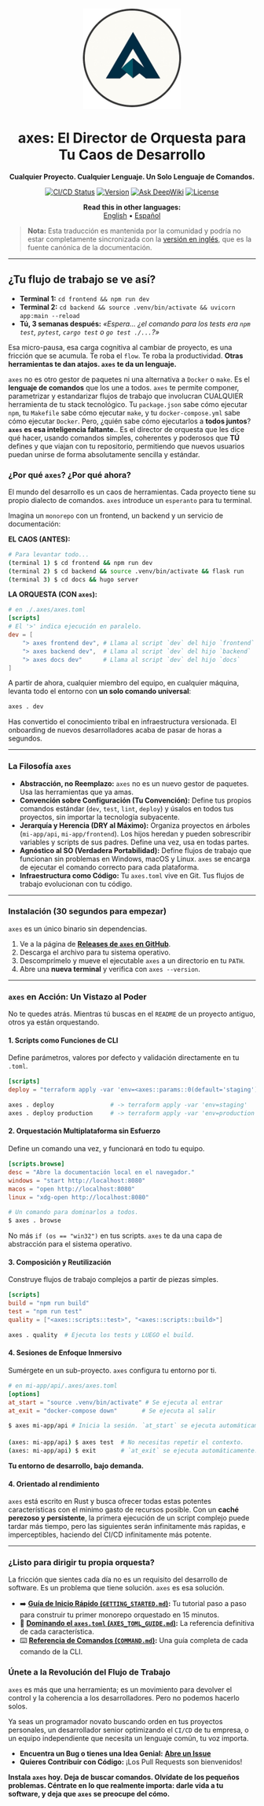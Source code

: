 <p align="center">
  <img src="../../logo.png" alt="axes Logo" width="200">
</p>
<h1 align="center">axes: El Director de Orquesta para Tu Caos de Desarrollo</h1>

<p align="center">
  <strong>Cualquier Proyecto. Cualquier Lenguaje. Un Solo Lenguaje de Comandos.</strong>
</p>

<p align="center">
  <a href="#"><img src="https://img.shields.io/badge/build-passing-brightgreen" alt="CI/CD Status"></a>
  <a href="#"><img src="https://img.shields.io/badge/version-v0.2.0--beta-blue" alt="Version"></a>
  <a href="https://deepwiki.com/RetypeOS/axes"><img src="https://deepwiki.com/badge.svg" alt="Ask DeepWiki"></a>
  <a href="LICENSE"><img src="https://img.shields.io/badge/license-MIT-lightgrey" alt="License"></a>
</p>

<p align="center">
  <strong>Read this in other languages:</strong><br>
  <a href="../../README.md">English</a> •
  <a href="README.md">Español</a>
</p>

> **Nota:** Esta traducción es mantenida por la comunidad y podría no estar completamente sincronizada con la [versión en inglés](../../README.md), que es la fuente canónica de la documentación.

---

## ¿Tu flujo de trabajo se ve así?

- **Terminal 1:** `cd frontend && npm run dev`
- **Terminal 2:** `cd backend && source .venv/bin/activate && uvicorn app:main --reload`
- **Tú, 3 semanas después:** *«Espera... ¿el comando para los tests era `npm test`, `pytest`, `cargo test` o `go test ./...`?»*

Esa micro-pausa, esa carga cognitiva al cambiar de proyecto, es una fricción que se acumula. Te roba el `flow`. Te roba la productividad. **Otras herramientas te dan atajos. `axes` te da un lenguaje.**

`axes` no es otro gestor de paquetes ni una alternativa a `Docker` o `make`. Es el **lenguaje de comandos** que los une a todos. `axes` te permite componer, parametrizar y estandarizar flujos de trabajo que involucran CUALQUIER herramienta de tu stack tecnológico. Tu `package.json` sabe cómo ejecutar `npm`, tu `Makefile` sabe cómo ejecutar `make`, y tu `docker-compose.yml` sabe cómo ejecutar `Docker`. Pero, ¿quién sabe cómo ejecutarlos a **todos juntos**? **`axes` es esa inteligencia faltante.**. Es el director de orquesta que les dice qué hacer, usando comandos simples, coherentes y poderosos que **TÚ** defines y que viajan con tu repositorio, permitiendo que nuevos usuarios puedan unirse de forma absolutamente sencilla y estándar.

### ¿Por qué `axes`? ¿Por qué ahora?

El mundo del desarrollo es un caos de herramientas. Cada proyecto tiene su propio dialecto de comandos. `axes` introduce un `esperanto` para tu terminal.

Imagina un `monorepo` con un frontend, un backend y un servicio de documentación:

**EL CAOS (ANTES):**

```sh
# Para levantar todo...
(terminal 1) $ cd frontend && npm run dev
(terminal 2) $ cd backend && source .venv/bin/activate && flask run
(terminal 3) $ cd docs && hugo server
```

**LA ORQUESTA (CON `axes`):**

```toml
# en ./.axes/axes.toml
[scripts]
# El '>' indica ejecución en paralelo.
dev = [
    "> axes frontend dev", # Llama al script `dev` del hijo `frontend`
    "> axes backend dev",  # Llama al script `dev` del hijo `backend`
    "> axes docs dev"      # Llama al script `dev` del hijo `docs`
]
```

A partir de ahora, cualquier miembro del equipo, en cualquier máquina, levanta todo el entorno con **un solo comando universal**:

```sh
axes . dev
```

Has convertido el conocimiento tribal en infraestructura versionada. El onboarding de nuevos desarrolladores acaba de pasar de horas a segundos.

---

### La Filosofía `axes`

- **Abstracción, no Reemplazo:** `axes` no es un nuevo gestor de paquetes. Usa las herramientas que ya amas.
- **Convención sobre Configuración (Tu Convención):** Define tus propios comandos estándar (`dev`, `test`, `lint`, `deploy`) y úsalos en todos tus proyectos, sin importar la tecnología subyacente.
- **Jerarquía y Herencia (DRY al Máximo):** Organiza proyectos en árboles (`mi-app/api`, `mi-app/frontend`). Los hijos heredan y pueden sobrescribir variables y scripts de sus padres. Define una vez, usa en todas partes.
- **Agnóstico al SO (Verdadera Portabilidad):** Define flujos de trabajo que funcionan sin problemas en Windows, macOS y Linux. `axes` se encarga de ejecutar el comando correcto para cada plataforma.
- **Infraestructura como Código:** Tu `axes.toml` vive en Git. Tus flujos de trabajo evolucionan con tu código.

---

### Instalación (30 segundos para empezar)

`axes` es un único binario sin dependencias.

1. Ve a la página de [**Releases de `axes` en GitHub**](https://github.com/RetypeOS/axes/releases).
2. Descarga el archivo para tu sistema operativo.
3. Descomprímelo y mueve el ejecutable `axes` a un directorio en tu `PATH`.
4. Abre una **nueva terminal** y verifica con `axes --version`.

---

### `axes` en Acción: Un Vistazo al Poder

No te quedes atrás. Mientras tú buscas en el `README` de un proyecto antiguo, otros ya están orquestando.

#### 1. Scripts como Funciones de CLI

Define parámetros, valores por defecto y validación directamente en tu `.toml`.

```toml
[scripts]
deploy = "terraform apply -var 'env=<axes::params::0(default='staging')>'"
```

```sh
axes . deploy                # -> terraform apply -var 'env=staging'
axes . deploy production     # -> terraform apply -var 'env=production'
```

#### 2. Orquestación Multiplataforma sin Esfuerzo

Define un comando una vez, y funcionará en todo tu equipo.

```toml
[scripts.browse]
desc = "Abre la documentación local en el navegador."
windows = "start http://localhost:8080"
macos = "open http://localhost:8080"
linux = "xdg-open http://localhost:8080"
```

```sh
# Un comando para dominarlos a todos.
$ axes . browse
```

No más `if (os == "win32")` en tus scripts. `axes` te da una capa de abstracción para el sistema operativo.

#### 3. Composición y Reutilización

Construye flujos de trabajo complejos a partir de piezas simples.

```toml
[scripts]
build = "npm run build"
test = "npm run test"
quality = ["<axes::scripts::test>", "<axes::scripts::build>"]
```

```sh
axes . quality  # Ejecuta los tests y LUEGO el build.
```

#### 4. Sesiones de Enfoque Inmersivo

Sumérgete en un sub-proyecto. `axes` configura tu entorno por ti.

```toml
# en mi-app/api/.axes/axes.toml
[options]
at_start = "source .venv/bin/activate" # Se ejecuta al entrar
at_exit = "docker-compose down"       # Se ejecuta al salir
```

```sh
$ axes mi-app/api # Inicia la sesión. `at_start` se ejecuta automáticamente.

(axes: mi-app/api) $ axes test  # No necesitas repetir el contexto.
(axes: mi-app/api) $ exit       # `at_exit` se ejecuta automáticamente.
```

**Tu entorno de desarrollo, bajo demanda.**

#### 4. Orientado al rendimiento

`axes` está escrito en Rust y busca ofrecer todas estas potentes características con el minimo gasto de recursos posible. Con un **caché perezoso y persistente**, la primera ejecución de un script complejo puede tardar más tiempo, pero las siguientes serán infinitamente más rapidas, e imperceptibles, haciendo del CI/CD infinitamente más potente.

---

### ¿Listo para dirigir tu propia orquesta?

La fricción que sientes cada día no es un requisito del desarrollo de software. Es un problema que tiene solución. `axes` es esa solución.

- ➡️ **[Guía de Inicio Rápido (`GETTING_STARTED.md`)](./GETTING_STARTED.md):** Tu tutorial paso a paso para construir tu primer monorepo orquestado en 15 minutos.
- 📖 **[Dominando el `axes.toml` (`AXES_TOML_GUIDE.md`)](./AXES_TOML_GUIDE.md):** La referencia definitiva de cada característica.
- ⌨️ **[Referencia de Comandos (`COMMAND.md`)](./COMMAND.md):** Una guía completa de cada comando de la CLI.

### Únete a la Revolución del Flujo de Trabajo

`axes` es más que una herramienta; es un movimiento para devolver el control y la coherencia a los desarrolladores. Pero no podemos hacerlo solos.

Ya seas un programador novato buscando orden en tus proyectos personales, un desarrollador senior optimizando el `CI/CD` de tu empresa, o un equipo independiente que necesita un lenguaje común, tu voz importa.

- **Encuentra un Bug o tienes una Idea Genial:** [**Abre un Issue**](https://github.com/RetypeOS/axes/issues)
- **Quieres Contribuir con Código:** ¡Los Pull Requests son bienvenidos!

**Instala `axes` hoy. Deja de buscar comandos. Olvídate de los pequeños problemas. Céntrate en lo que realmente importa: **darle vida a tu software**, y deja que `axes` se preocupe del cómo.**
